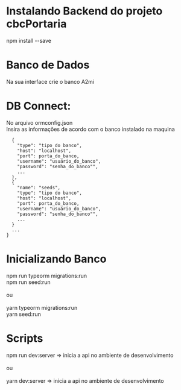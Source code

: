 # Instalando Backend do projeto cbcPortaria

npm install --save

# Banco de Dados

Na sua interface crie o banco A2mi

# DB Connect:

No arquivo ormconfig.json<br />
Insira as informações de acordo com o banco instalado na maquina

```
  {
    "type": "tipo do banco",
    "host": "localhost",
    "port": porta_do_banco,
    "username": "usuário_do_banco",
    "password": "senha_do_banco"",
    ...
  },
  {
    "name": "seeds",
    "type": "tipo do banco",
    "host": "localhost",
    "port": porta_do_banco,
    "username": "usuário_do_banco",
    "password": "senha_do_banco"",
    ...
  }
  ...
}
```

# Inicializando Banco

npm run typeorm migrations:run<br />
npm run seed:run<br /> 
<br />
ou
<br /><br />
yarn typeorm migrations:run<br />
yarn seed:run

# Scripts
npm run dev:server => inicia a api no ambiente de desenvolvimento<br />
<br />
ou 
<br /><br />
yarn dev:server => inicia a api no ambiente de desenvolvimento<br />